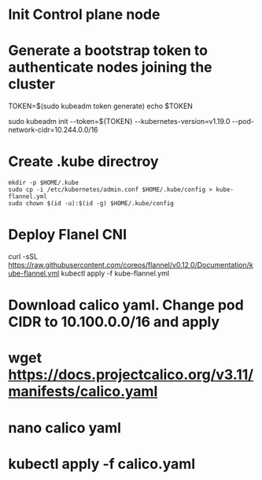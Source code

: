 
# Init Control plane node

# Generate a bootstrap token to authenticate nodes joining the cluster
TOKEN=$(sudo kubeadm token generate)
echo $TOKEN

sudo kubeadm init  --token=${TOKEN} --kubernetes-version=v1.19.0 --pod-network-cidr=10.244.0.0/16

# Create .kube directroy

    mkdir -p $HOME/.kube
    sudo cp -i /etc/kubernetes/admin.conf $HOME/.kube/config > kube-flannel.yml
    sudo chown $(id -u):$(id -g) $HOME/.kube/config

# Deploy Flanel CNI

 curl -sSL https://raw.githubusercontent.com/coreos/flannel/v0.12.0/Documentation/kube-flannel.yml
 kubectl apply -f kube-flannel.yml

# Download calico yaml. Change pod CIDR to 10.100.0.0/16 and apply
#
#    wget https://docs.projectcalico.org/v3.11/manifests/calico.yaml
#    nano calico yaml
#    kubectl apply -f calico.yaml
